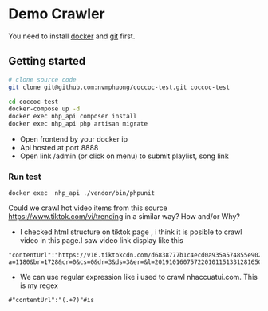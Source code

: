 # Demo Crawler

You need to install [docker](https://docs.docker.com/get-started/) and [git](https://git-scm.com/) first.

## Getting started

```bash
# clone source code
git clone git@github.com:nvmphuong/coccoc-test.git coccoc-test

cd coccoc-test
docker-compose up -d
docker exec nhp_api composer install
docker exec nhp_api php artisan migrate

```

- Open frontend by your docker ip
- Api hosted at port 8888
- Open link /admin (or click on menu) to submit playlist, song link 

### Run test
```
docker exec  nhp_api ./vendor/bin/phpunit
```
 Could we crawl hot video items from this source https://www.tiktok.com/vi/trending in a similar way? How and/or Why?
 - I checked html structure on tiktok page , i think it is posible to crawl video in this page.I saw video link display like this
 ```
 "contentUrl":"https://v16.tiktokcdn.com/d6838777b1c4ecd0a935a574855e9028/5da721cd/video/n/v0102/9841a6a7b16d40958839e9eced3ef8f6/?a=1180&br=1728&cr=0&cs=0&dr=3&ds=3&er=&l=20191016075722010115133128165CD3C8&lr=tiktok&rc=M2Q7cnN0Onc0cDMzNDgzM0ApaDY0Mzg6ZDw5N2k6ZDRkOGdgZHMyZDFkY2JfLS1hLzRzczVfMWMxMjIyLjEyXzJeM146Yw%3D%3D"
 ```
 - We can use regular expression like i used to crawl nhaccuatui.com. This is my regex
 ```
 #"contentUrl":"(.+?)"#is
 ```

